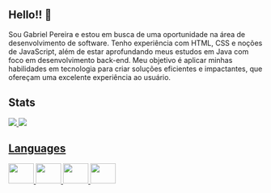 ## Hello!! 👋
Sou Gabriel Pereira e estou em busca de uma oportunidade na área de desenvolvimento de software. Tenho experiência com HTML, CSS e noções de JavaScript, além de estar aprofundando meus estudos em Java com foco em desenvolvimento back-end. Meu objetivo é aplicar minhas habilidades em tecnologia para criar soluções eficientes e impactantes, que ofereçam uma excelente experiência ao usuário.


## Stats 

<div>
  <a href="https://github.com/GabrielPereira007">
  <img src="https://github-readme-stats.vercel.app/api?username=GabrielPereira007&show_icons=true&theme=dracula">
  <img src="https://github-readme-stats.vercel.app/api/top-langs/?username=GabrielPereira007&layout=donut-vertical&theme=dracula">
</div>

## Languages 
<div style="display: inline_block">
  <img height ="40" width = "50" src="https://cdn.jsdelivr.net/gh/devicons/devicon@latest/icons/css3/css3-original.svg" />
  <img height ="40" width = "50" src="https://cdn.jsdelivr.net/gh/devicons/devicon@latest/icons/html5/html5-original.svg" />
  <img height ="40" width = "50" src="https://cdn.jsdelivr.net/gh/devicons/devicon@latest/icons/git/git-original.svg" />
  <img height ="40" width = "50" src="https://cdn.jsdelivr.net/gh/devicons/devicon@latest/icons/java/java-original-wordmark.svg" />
</div>

